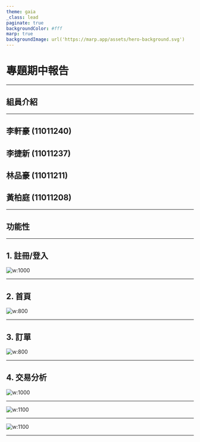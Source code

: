 ```yaml
---
theme: gaia
_class: lead
paginate: true
backgroundColor: #fff
marp: true
backgroundImage: url('https://marp.app/assets/hero-background.svg')
---
```


# 專題期中報告

---

<!-- _class: lead -->

## 組員介紹

---

## 李軒豪 (11011240)

## 李捷新 (11011237)

## 林品豪 (11011211)

## 黃柏庭 (11011208)

---

<!-- _class: lead -->

## 功能性

---

## 1. 註冊/登入

![w:1000 ](https://media.discordapp.net/attachments/868759966431973416/1099831887314296923/image.png)

---

## 2. 首頁

![w:800](https://media.discordapp.net/attachments/868759966431973416/1099833369459699752/image.png)

---

## 3. 訂單

![w:800 ](https://media.discordapp.net/attachments/868759966431973416/1099833668400320602/image.png?width=1393&height=926)

---

## 4. 交易分析

![w:1000](https://media.discordapp.net/attachments/868759966431973416/1099857996344987678/2023-04-24_8.42.38.png?width=1997&height=919)

---

![w:1100](https://media.discordapp.net/attachments/868759966431973416/1099858575104426004/2023-04-24_8.45.08.png?width=1952&height=926)

---

![w:1100](https://media.discordapp.net/attachments/868759966431973416/1099859256829812809/2023-04-24_8.47.48.png?width=1997&height=703)

---


